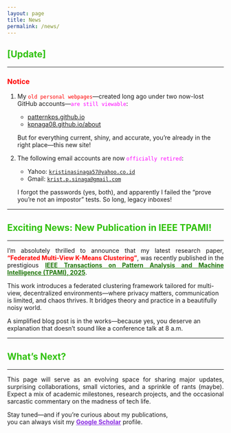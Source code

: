 ```yaml
---
layout: page
title: News
permalink: /news/
---
```


## <span style="color: #2FC10B;">[Update]</span>

---

### <span style="color: red;">Notice</span>

1. My <code style="color : red">old personal webpages</code>—created long ago under two now-lost GitHub accounts—<code style="color : magenta">are still viewable</code>:
   - [patternkps.github.io](https://patternkps.github.io)
   - [kpnaga08.github.io/about](https://kpnaga08.github.io/about)

   But for everything current, shiny, and accurate, you’re already in the right place—this new site!

2. The following email accounts are now <code style="color : Fuchsia">officially retired</code>:
   - Yahoo: <code style="color: red;">kristinasinaga57@yahoo.co.id</code>  
   - Gmail: <code style="color: red;">krist.p.sinaga@gmail.com</code>

   I forgot the passwords (yes, both), and apparently I failed the “prove you’re not an impostor” tests. So long, legacy inboxes!

---

## <span style="color: #2FC10B;">Exciting News: New Publication in IEEE TPAMI!</span>

---

<p align="justify">
I’m absolutely thrilled to announce that my latest research paper,  
<span style="color: red;"><strong>“Federated Multi-View K-Means Clustering”</strong></span>,  
was recently published in the prestigious  
<a href="https://ieeexplore.ieee.org/xpl/RecentIssue.jsp?punumber=34" style="color: #1E7509;"><strong>IEEE Transactions on Pattern Analysis and Machine Intelligence (TPAMI), 2025</strong></a>.

This work introduces a federated clustering framework tailored for multi-view, decentralized environments—where privacy matters, communication is limited, and chaos thrives. It bridges theory and practice in a beautifully noisy world.

A simplified blog post is in the works—because yes, you deserve an explanation that doesn’t sound like a conference talk at 8 a.m.
</p>

---

## <span style="color: #2FC10B;">What’s Next?</span>

---

<p align="justify">
This page will serve as an evolving space for sharing major updates, surprising collaborations, small victories, and a sprinkle of rants (maybe). Expect a mix of academic milestones, research projects, and the occasional sarcastic commentary on the madness of tech life.
</p>

Stay tuned—and if you’re curious about my publications,  
you can always visit my <a href="https://scholar.google.com/citations?user=yNWQLYAAAAAJ&hl=en&oi=ao" style="color: #8A2BE2;"><strong>Google Scholar</strong></a> profile.
